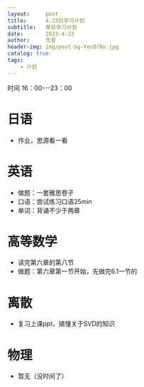 ```yaml
---
layout:     post
title:      4.23日学习计划
subtitle:   单日学习计划
date:       2023-4-23
author:     无音
header-img: img/post-bg-YesOrNo.jpg
catalog: true
tags:
    - 计划
---
```


  时间 16：00---23：00
# 日语
* 作业，思源看一看
# 英语
* 做题：一套雅思卷子
* 口语：尝试练习口语25min
* 单词：背诵不少于两章
# 高等数学
* 读完第六章的第八节 
* 做题：第六章第一节开始，先做完6.1一节的
# 离散
* 复习上课ppt，搞懂关于SVD的知识
# 物理
* 暂无（没时间了）
